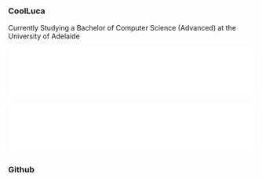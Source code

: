 ### CoolLuca 
Currently Studying a Bachelor of Computer Science (Advanced) at the University of Adelaide

![CoolImage](assets/CoolLuca.svg)
<!---
![CoolImage](assets/epic.svg)
-->
![CoolImage](assets/epic2.svg)

### Github

